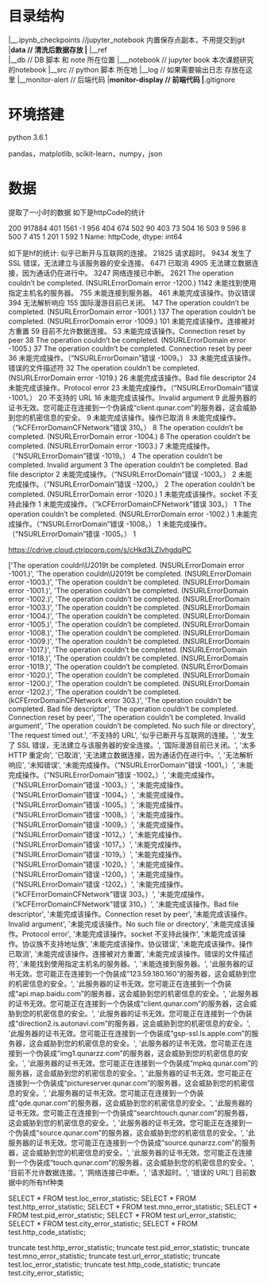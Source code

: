 # 目录结构 #

|__.ipynb_checkpoints //jupyter_notebook 内置保存点副本，不用提交到git
|__data               // 清洗后数据存放
   |__
|__ref                
   |__db              // DB 脚本 和 note 所在位置
   |___notebook       // jupyter book 本次课题研究的notebook
|__src                // python 脚本 所在地
|__log                // 如果需要输出日志 存放在这里
|__monitor-alert      // 后端代码
|__monitor-display    // 前端代码
|__.gitignore


# 环境搭建 #

python 3.6.1

pandas，matplotlib, scikit-learn，numpy，json





# 数据 #

提取了一小时的数据
如下是httpCode的统计

 200    917884
 401      1561
-1         956
 404       674
 502        90
 403        73
 504        16
 503         9
 596         8
 500         7
 415         1
 201         1
 592         1
Name: httpCode, dtype: int64

如下是hf的统计:
似乎已断开与互联网的连接。                                                           21825
请求超时。                                                                    9434
发生了 SSL 错误，无法建立与该服务器的安全连接。                                               6471
已取消                                                                      4905
无法建立数据连接，因为通话仍在进行中。                                                      3247
网络连接已中断。                                                                 2621
The operation couldn’t be completed. (NSURLErrorDomain error -1200.)     1142
未能找到使用指定主机名的服务器。                                                          755
未能连接到服务器。                                                                 461
未能完成该操作。协议错误                                                              394
无法解析响应                                                                    155
国际漫游目前已关闭。                                                                147
The operation couldn’t be completed. (NSURLErrorDomain error -1001.)      137
The operation couldn’t be completed. (NSURLErrorDomain error -1009.)      101
未能完成该操作。连接被对方重置                                                            59
目前不允许数据连接。                                                                 53
未能完成该操作。Connection reset by peer                                           38
The operation couldn’t be completed. (NSURLErrorDomain error -1005.)       37
The operation couldn’t be completed. Connection reset by peer              36
未能完成操作。（“NSURLErrorDomain”错误 -1009。）                                       33
未能完成该操作。错误的文件描述符                                                           32
The operation couldn’t be completed. (NSURLErrorDomain error -1019.)       26
未能完成该操作。Bad file descriptor                                                24
未能完成该操作。Protocol error                                                     23
未能完成操作。（“NSURLErrorDomain”错误 -1001。）                                       20
不支持的 URL                                                                   16
未能完成该操作。Invalid argument                                                    9
此服务器的证书无效。您可能正在连接到一个伪装成“client.qunar.com”的服务器，这会威胁到您的机密信息的安全。               9
未能完成该操作。操作已取消                                                               8
未能完成操作。（“kCFErrorDomainCFNetwork”错误 310。）                                   8
The operation couldn’t be completed. (NSURLErrorDomain error -1004.)        8
The operation couldn’t be completed. (NSURLErrorDomain error -1003.)        7
未能完成操作。（“NSURLErrorDomain”错误 -1019。）                                        4
The operation couldn’t be completed. Invalid argument                       3
The operation couldn’t be completed. Bad file descriptor                    2
未能完成操作。（“NSURLErrorDomain”错误 -1003。）                                        2
未能完成操作。（“NSURLErrorDomain”错误 -1200。）                                        2
The operation couldn’t be completed. (NSURLErrorDomain error -1020.)        1
未能完成该操作。socket 不支持此操作                                                       1
未能完成操作。（“kCFErrorDomainCFNetwork”错误 303。）                                   1
The operation couldn’t be completed. (NSURLErrorDomain error -1002.)        1
未能完成操作。（“NSURLErrorDomain”错误 -1008。）                                        1
未能完成操作。（“NSURLErrorDomain”错误 -1005。）                                        1 

https://cdrive.cloud.ctripcorp.com/s/cHkd3LZIvhgdqPC




['The operation couldn\\U2019t be completed. (NSURLErrorDomain error -1001.)',
'The operation couldn\\U2019t be completed. (NSURLErrorDomain error -1003.)',
'The operation couldn’t be completed. (NSURLErrorDomain error -1001.)',
'The operation couldn’t be completed. (NSURLErrorDomain error -1002.)',
'The operation couldn’t be completed. (NSURLErrorDomain error -1003.)',
'The operation couldn’t be completed. (NSURLErrorDomain error -1004.)',
'The operation couldn’t be completed. (NSURLErrorDomain error -1005.)',
'The operation couldn’t be completed. (NSURLErrorDomain error -1008.)',
'The operation couldn’t be completed. (NSURLErrorDomain error -1009.)',
'The operation couldn’t be completed. (NSURLErrorDomain error -1017.)',
'The operation couldn’t be completed. (NSURLErrorDomain error -1018.)',
'The operation couldn’t be completed. (NSURLErrorDomain error -1019.)',
'The operation couldn’t be completed. (NSURLErrorDomain error -1020.)',
'The operation couldn’t be completed. (NSURLErrorDomain error -1200.)',
'The operation couldn’t be completed. (NSURLErrorDomain error -1202.)',
'The operation couldn’t be completed. (kCFErrorDomainCFNetwork error 303.)',
'The operation couldn’t be completed. Bad file descriptor',
'The operation couldn’t be completed. Connection reset by peer',
'The operation couldn’t be completed. Invalid argument',
'The operation couldn’t be completed. No such file or directory',
'The request timed out.',
'不支持的 URL',
'似乎已断开与互联网的连接。',
'发生了 SSL 错误，无法建立与该服务器的安全连接。',
'国际漫游目前已关闭。',
'太多 HTTP 重定向',
'已取消',
'无法建立数据连接，因为通话仍在进行中。',
'无法解析响应',
'未知错误',
'未能完成操作。（“NSURLErrorDomain”错误 -1001。）',
'未能完成操作。（“NSURLErrorDomain”错误 -1002。）',
'未能完成操作。（“NSURLErrorDomain”错误 -1003。）',
'未能完成操作。（“NSURLErrorDomain”错误 -1004。）',
'未能完成操作。（“NSURLErrorDomain”错误 -1005。）',
'未能完成操作。（“NSURLErrorDomain”错误 -1008。）',
'未能完成操作。（“NSURLErrorDomain”错误 -1009。）',
'未能完成操作。（“NSURLErrorDomain”错误 -1012。）',
'未能完成操作。（“NSURLErrorDomain”错误 -1017。）',
'未能完成操作。（“NSURLErrorDomain”错误 -1019。）',
'未能完成操作。（“NSURLErrorDomain”错误 -1020。）',
'未能完成操作。（“NSURLErrorDomain”错误 -1200。）',
'未能完成操作。（“NSURLErrorDomain”错误 -1202。）',
'未能完成操作。（“kCFErrorDomainCFNetwork”错误 303。）',
'未能完成操作。（“kCFErrorDomainCFNetwork”错误 310。）',
'未能完成该操作。Bad file descriptor',
'未能完成该操作。Connection reset by peer',
'未能完成该操作。Invalid argument',
'未能完成该操作。No such file or directory',
'未能完成该操作。Protocol error',
'未能完成该操作。socket 不支持此操作',
'未能完成该操作。协议族不支持地址族',
'未能完成该操作。协议错误',
'未能完成该操作。操作已取消',
'未能完成该操作。连接被对方重置',
'未能完成该操作。错误的文件描述符',
'未能找到使用指定主机名的服务器。',
'未能连接到服务器。',
'此服务器的证书无效。您可能正在连接到一个伪装成“123.59.180.160”的服务器，这会威胁到您的机密信息的安全。',
'此服务器的证书无效。您可能正在连接到一个伪装成“api.map.baidu.com”的服务器，这会威胁到您的机密信息的安全。',
'此服务器的证书无效。您可能正在连接到一个伪装成“client.qunar.com”的服务器，这会威胁到您的机密信息的安全。',
'此服务器的证书无效。您可能正在连接到一个伪装成“direction2.is.autonavi.com”的服务器，这会威胁到您的机密信息的安全。',
'此服务器的证书无效。您可能正在连接到一个伪装成“gsp-ssl.ls.apple.com”的服务器，这会威胁到您的机密信息的安全。',
'此服务器的证书无效。您可能正在连接到一个伪装成“img1.qunarzz.com”的服务器，这会威胁到您的机密信息的安全。',
'此服务器的证书无效。您可能正在连接到一个伪装成“mpkq.qunar.com”的服务器，这会威胁到您的机密信息的安全。',
'此服务器的证书无效。您可能正在连接到一个伪装成“pictureserver.qunar.com”的服务器，这会威胁到您的机密信息的安全。',
'此服务器的证书无效。您可能正在连接到一个伪装成“qde.qunar.com”的服务器，这会威胁到您的机密信息的安全。',
'此服务器的证书无效。您可能正在连接到一个伪装成“searchtouch.qunar.com”的服务器，这会威胁到您的机密信息的安全。',
'此服务器的证书无效。您可能正在连接到一个伪装成“source.qunar.com”的服务器，这会威胁到您的机密信息的安全。',
'此服务器的证书无效。您可能正在连接到一个伪装成“source.qunarzz.com”的服务器，这会威胁到您的机密信息的安全。',
'此服务器的证书无效。您可能正在连接到一个伪装成“touch.qunar.com”的服务器，这会威胁到您的机密信息的安全。',
'目前不允许数据连接。',
'网络连接已中断。',
'请求超时。',
'错误的 URL']
目前数据中的所有hf种类



SELECT * FROM test.loc_error_statistic;
SELECT * FROM test.http_error_statistic;
SELECT * FROM test.mno_error_statistic;
SELECT * FROM test.pid_error_statistic;
SELECT * FROM test.url_error_statistic;
SELECT * FROM test.city_error_statistic;
SELECT * FROM test.http_code_statistic;

truncate test.http_error_statistic;
truncate test.pid_error_statistic;
truncate test.mno_error_statistic;
truncate test.url_error_statistic;
truncate test.loc_error_statistic;
truncate test.http_code_statistic;
truncate test.city_error_statistic;